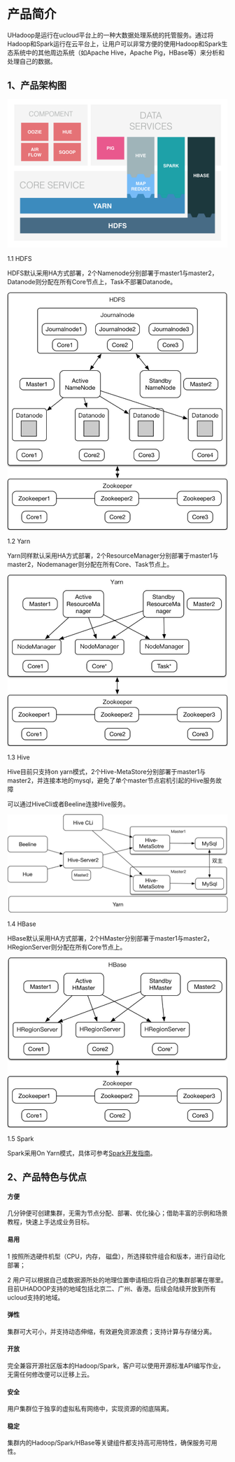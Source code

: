 

# 产品简介

UHadoop是运行在ucloud平台上的一种大数据处理系统的托管服务。通过将Hadoop和Spark运行在云平台上，让用户可以非常方便的使用Hadoop和Spark生态系统中的其他周边系统（如Apache
Hive，Apache Pig，HBase等）来分析和处理自己的数据。

## 1、产品架构图

![](/images/jiagou.png)

1.1 HDFS

HDFS默认采用HA方式部署，2个Namenode分别部署于master1与master2，Datanode则分配在所有Core节点上，Task不部署Datanode。

![](/images/developer/hdfs.jpg)

1.2 Yarn

Yarn同样默认采用HA方式部署，2个ResourceManager分别部署于master1与master2，Nodemanager则分配在所有Core、Task节点上。

![](/images/developer/yarn.jpg)

1.3 Hive

Hive目前只支持on
yarn模式，2个Hive-MetaStore分别部署于master1与master2，并连接本地的mysql，避免了单个master节点宕机引起的Hive服务故障

可以通过HiveCli或者Beeline连接Hive服务。

![](/images/developer/hive.jpg)

1.4 HBase

HBase默认采用HA方式部署，2个HMaster分别部署于master1与master2，HRegionServer则分配在所有Core节点上。

![](/images/developer/hbase.jpg)

1.5 Spark

Spark采用On
Yarn模式，具体可参考[Spark开发指南](https://docs.ucloud.cn/uhadoop/developer/sparkdev)。

## 2、产品特色与优点

#### 方便

几分钟便可创建集群，无需为节点分配、部署、优化操心；借助丰富的示例和场景教程，快速上手达成业务目标。

#### 易用

1 按照所选硬件机型（CPU，内存， 磁盘），所选择软件组合和版本，进行自动化部署；

2 用户可以根据自己或数据源所处的地理位置申请相应将自己的集群部署在哪里。目前UHADOOP支持的地域包括北京二、广州、香港。后续会陆续开放到所有ucloud支持的地域。

#### 弹性

集群可大可小，并支持动态伸缩，有效避免资源浪费；支持计算与存储分离。

#### 开放

完全兼容开源社区版本的Hadoop/Spark，客户可以使用开源标准API编写作业，无需任何修改便可以迁移上云。

#### 安全

用户集群位于独享的虚拟私有网络中，实现资源的彻底隔离。

#### 稳定

集群内的Hadoop/Spark/HBase等关键组件都支持高可用特性，确保服务可用性。

